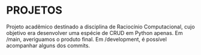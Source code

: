 # PROJETOS
  Projeto acadêmico destinado a disciplina de Raciocínio Computacional, cujo objetivo era desenvolver uma espécie de CRUD em Python apenas.
  Em /main, averiguamos o produto final.
  Em /development, é possível acompanhar alguns dos commits.
